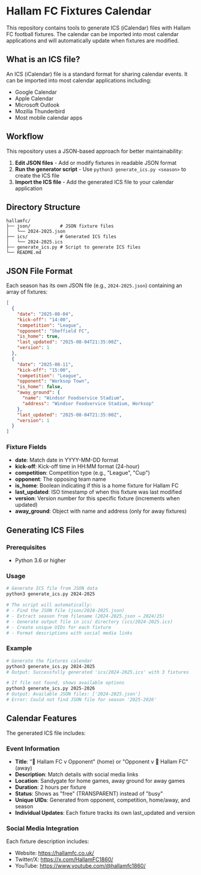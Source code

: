 # Hallam FC Fixtures Calendar

This repository contains tools to generate ICS (iCalendar) files with Hallam FC football fixtures.
The calendar can be imported into most calendar applications and will automatically update when fixtures are modified.

## What is an ICS file?

An ICS (iCalendar) file is a standard format for sharing calendar events. It can be imported into most calendar applications including:

- Google Calendar
- Apple Calendar
- Microsoft Outlook
- Mozilla Thunderbird
- Most mobile calendar apps

## Workflow

This repository uses a JSON-based approach for better maintainability:

1. **Edit JSON files** - Add or modify fixtures in readable JSON format
2. **Run the generator script** - Use `python3 generate_ics.py <season>` to create the ICS file
3. **Import the ICS file** - Add the generated ICS file to your calendar application

## Directory Structure

```
hallamfc/
├── json/           # JSON fixture files
│   └── 2024-2025.json
├── ics/            # Generated ICS files
│   └── 2024-2025.ics
├── generate_ics.py # Script to generate ICS files
└── README.md
```

## JSON File Format

Each season has its own JSON file (e.g., `2024-2025.json`) containing an array of fixtures:

```json
[
  {
    "date": "2025-08-04",
    "kick-off": "14:00",
    "competition": "League",
    "opponent": "Sheffield FC",
    "is_home": true,
    "last_updated": "2025-08-04T21:35:00Z",
    "version": 1
  },
  {
    "date": "2025-08-11",
    "kick-off": "15:00",
    "competition": "League",
    "opponent": "Worksop Town",
    "is_home": false,
    "away_ground": {
      "name": "Windsor Foodservice Stadium",
      "address": "Windsor Foodservice Stadium, Worksop"
    },
    "last_updated": "2025-08-04T21:35:00Z",
    "version": 1
  }
]
```

### Fixture Fields

- **date**: Match date in YYYY-MM-DD format
- **kick-off**: Kick-off time in HH:MM format (24-hour)
- **competition**: Competition type (e.g., "League", "Cup")
- **opponent**: The opposing team name
- **is_home**: Boolean indicating if this is a home fixture for Hallam FC
- **last_updated**: ISO timestamp of when this fixture was last modified
- **version**: Version number for this specific fixture (increments when updated)
- **away_ground**: Object with name and address (only for away fixtures)

## Generating ICS Files

### Prerequisites

- Python 3.6 or higher

### Usage

```bash
# Generate ICS file from JSON data
python3 generate_ics.py 2024-2025

# The script will automatically:
# - Find the JSON file (json/2024-2025.json)
# - Extract season from filename (2024-2025.json → 2024/25)
# - Generate output file in ics/ directory (ics/2024-2025.ics)
# - Create unique UIDs for each fixture
# - Format descriptions with social media links
```

### Example

```bash
# Generate the fixtures calendar
python3 generate_ics.py 2024-2025
# Output: Successfully generated 'ics/2024-2025.ics' with 3 fixtures

# If file not found, shows available options
python3 generate_ics.py 2025-2026
# Output: Available JSON files: ['2024-2025.json']
# Error: Could not find JSON file for season '2025-2026'
```

## Calendar Features

The generated ICS file includes:

### **Event Information**

- **Title**: "👕 Hallam FC v Opponent" (home) or "Opponent v 👕 Hallam FC" (away)
- **Description**: Match details with social media links
- **Location**: Sandygate for home games, away ground for away games
- **Duration**: 2 hours per fixture
- **Status**: Shows as "free" (TRANSPARENT) instead of "busy"
- **Unique UIDs**: Generated from opponent, competition, home/away, and season
- **Individual Updates**: Each fixture tracks its own last_updated and version

### **Social Media Integration**

Each fixture description includes:

- Website: https://hallamfc.co.uk/
- Twitter/X: https://x.com/HallamFC1860/
- YouTube: https://www.youtube.com/@hallamfc1860/
